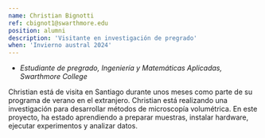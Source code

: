 ```yaml
---
name: Christian Bignotti
ref: cbignot1@swarthmore.edu
position: alumni
description: 'Visitante en investigación de pregrado'
when: 'Invierno austral 2024'
---
```


- _Estudiante de pregrado, Ingeniería y Matemáticas Aplicadas, Swarthmore College_

Christian está de visita en Santiago durante unos meses como parte de su programa de verano en el extranjero. Christian está realizando una investigación para desarrollar métodos de microscopía volumétrica. En este proyecto, ha estado aprendiendo a preparar muestras, instalar hardware, ejecutar experimentos y analizar datos.
